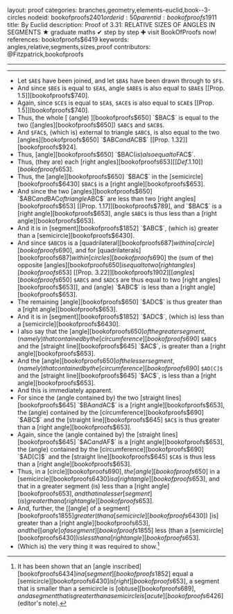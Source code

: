 layout: proof
categories: branches,geometry,elements-euclid,book--3-circles
nodeid: bookofproofs$2401
orderid: 50
parentid: bookofproofs$1911
title: By Euclid
description:  Proof of 3.31: RELATIVE SIZES OF ANGLES IN SEGMENTS &#9733; graduate maths &#10004; step by step &#10010; visit BookOfProofs now!
references: bookofproofs$6419
keywords: angles,relative,segments,sizes,proof
contributors: @Fitzpatrick,bookofproofs

---


---



* Let `$AE$` have been joined, and let `$BA$` have been drawn through to `$F$`.
* And since `$BE$` is equal to `$EA$`, angle `$ABE$` is also equal to `$BAE$` [[Prop. 1.5]][bookofproofs$740].
* Again, since `$CE$` is equal to `$EA$`, `$ACE$` is also equal to `$CAE$` [[Prop. 1.5]][bookofproofs$740].
* Thus, the whole [ (angle) ][bookofproofs$650] `$BAC$` is equal to the two ([angles][bookofproofs$650]) `$ABC$` and `$ACB$`.
* And `$FAC$`, (which is) external to triangle `$ABC$`, is also equal to the two [angles][bookofproofs$650] `$ABC$` and `$ACB$` [[Prop. 1.32]][bookofproofs$924].
* Thus, [angle][bookofproofs$650] `$BAC$` (is) also equal to `$FAC$`.
* Thus, (they are) each [right angles][bookofproofs$653] [ [Def. 1.10] ][bookofproofs$653].
* Thus, the [angle][bookofproofs$650] `$BAC$` in the [semicircle][bookofproofs$6430] `$BAC$` is a [right angle][bookofproofs$653].
* And since the two [angles][bookofproofs$650] `$ABC$` and `$BAC$` of triangle `$ABC$` are less than two [right angles][bookofproofs$653] [[Prop. 1.17]][bookofproofs$789], and `$BAC$` is a [right angle][bookofproofs$653], angle `$ABC$` is thus less than a [right angle][bookofproofs$653].
* And it is in [segment][bookofproofs$1852] `$ABC$`, (which is) greater than a [semicircle][bookofproofs$6430].
* And since `$ABCD$` is a [quadrilateral][bookofproofs$687] within a [circle][bookofproofs$690], and for [quadrilaterals][bookofproofs$687] within [circles][bookofproofs$690] the (sum of the) opposite [angles][bookofproofs$650] is equal to two [right angles][bookofproofs$653] [[Prop. 3.22]][bookofproofs$1902] [[angles][bookofproofs$650] `$ABC$` and `$ADC$` are thus equal to two [right angles][bookofproofs$653]], and (angle) `$ABC$` is less than a [right angle][bookofproofs$653].
* The remaining [angle][bookofproofs$650] `$ADC$` is thus greater than a [right angle][bookofproofs$653].
* And it is in [segment][bookofproofs$1852] `$ADC$`, (which is) less than a [semicircle][bookofproofs$6430].
* I also say that the [angle][bookofproofs$650] of the greater segment, (namely) that contained by the [circumference][bookofproofs$690] `$ABC$` and the [straight line][bookofproofs$645] `$AC$`, is greater than a [right angle][bookofproofs$653].
* And the [angle][bookofproofs$650] of the lesser segment, (namely) that contained by the [circumference][bookofproofs$690] `$AD[C]$` and the [straight line][bookofproofs$645] `$AC$`, is less than a [right angle][bookofproofs$653].
* And this is immediately apparent.
* For since the (angle contained by) the two [straight lines][bookofproofs$645] `$BA$` and `$AC$` is a [right angle][bookofproofs$653], the (angle) contained by the [circumference][bookofproofs$690] `$ABC$` and the [straight line][bookofproofs$645] `$AC$` is thus greater than a [right angle][bookofproofs$653].
* Again, since the (angle contained by) the [straight lines][bookofproofs$645] `$AC$` and `$AF$` is a [right angle][bookofproofs$653], the (angle) contained by the [circumference][bookofproofs$690] `$AD[C]$` and the [straight line][bookofproofs$645] `$CA$` is thus less than a [right angle][bookofproofs$653].
* Thus, in a [circle][bookofproofs$690], the [angle][bookofproofs$650] in a [semicircle][bookofproofs$6430] is a [right angle][bookofproofs$653], and that in a greater segment (is) less than a [right angle][bookofproofs$653], and that in a lesser [segment] (is) greater than a [right angle][bookofproofs$653].
* And, further, the [[angle] of a segment][bookofproofs$1855] greater (than a [semicircle][bookofproofs$6430]) [is] greater than a [right angle][bookofproofs$653], and the [[angle] of a segment][bookofproofs$1855] less (than a [semicircle][bookofproofs$6430]) is less than a [right angle][bookofproofs$653].
* (Which is) the very thing it was required to show.[^1]

[^1]: It has been shown that an [angle inscribed][bookofproofs$6434] in a [segment][bookofproofs$1852] equal a [semicircle][bookofproofs$6430] is [right][bookofproofs$653], a segment that is smaller than a semicircle is [obtuse][bookofproofs$689], and a segment that is greater than a semicircle is [acute][bookofproofs$6426] (editor's note).
